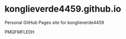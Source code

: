 # konglieverde4459.github.io
Personal GitHub Pages site for konglieverde4459















































PMQFMFLE0H
